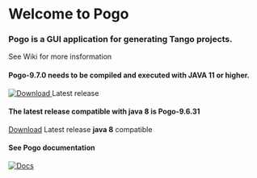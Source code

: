 # Welcome to Pogo

### Pogo is a GUI application for generating Tango projects.
 See Wiki for more insformation

#### Pogo-9.7.0 needs to be compiled and executed with JAVA 11 or higher.
[![Download](https://api.bintray.com/packages/tango-controls/maven/Pogo/images/download.svg) ](https://bintray.com/tango-controls/maven/Pogo/_latestVersion) Latest release

#### The latest release compatible with java 8 is  Pogo-9.6.31
[Download](https://bintray.com/tango-controls/maven/download_file?file_path=org%2Ftango%2Ftools%2Fpogo%2Fgui%2FPogo%2F9.6.31%2FPogo-9.6.31.jar)
Latest release **java 8** compatible

#### See Pogo documentation
[![Docs](https://img.shields.io/badge/Latest-Docs-orange.svg)](https://tango-controls.github.io/pogo/)


